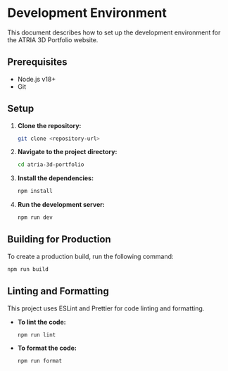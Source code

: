 # Development Environment

This document describes how to set up the development environment for the ATRIA 3D Portfolio website.

## Prerequisites

-   Node.js v18+
-   Git

## Setup

1.  **Clone the repository:**
    ```bash
    git clone <repository-url>
    ```
2.  **Navigate to the project directory:**
    ```bash
    cd atria-3d-portfolio
    ```
3.  **Install the dependencies:**
    ```bash
    npm install
    ```
4.  **Run the development server:**
    ```bash
    npm run dev
    ```

## Building for Production

To create a production build, run the following command:

```bash
npm run build
```

## Linting and Formatting

This project uses ESLint and Prettier for code linting and formatting.

-   **To lint the code:**
    ```bash
    npm run lint
    ```
-   **To format the code:**
    ```bash
    npm run format
    ```
